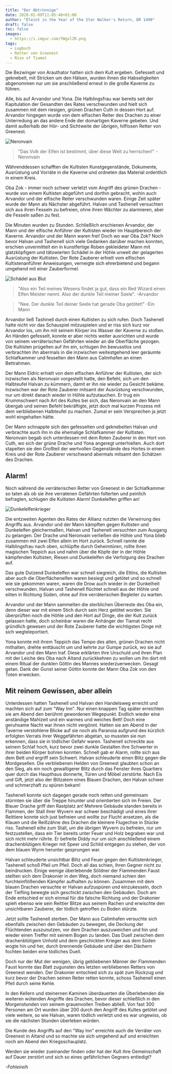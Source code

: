 ```yaml
---
title: "Der Abtrünnige"
date: 2020-02-09T11:05:48+01:00
author: "Eleint in the Year of the Star Walker's Return, DR 1490"
draft: false
toc: false
images:
  - https://i.imgur.com/fWgxlZR.png
tags: 
  - Logbuch
  - Retter von Greenest
  - Rise of Tiamat
---
```


Die Bezwinger von Arauthator hatten sich dem Kult ergeben. Gefesselt und geknebelt, mit Stricken um den Hälsen, wurden ihnen die Habseligkeiten abgenommen nur um sie anschließend erneut in die große Kaverne zu führen.

Alle, bis auf Arvandor und Yona. Die Halblingsfrau war bereits seit der Kapitulation der Gesandten des Rates verschwunden und hielt sich zusammen mit dem riesigen, grünen Drachen Cuth in dessen Hort auf. Arvandor hingegen wurde von dem elfischen Reiter des Drachen zu einer Unterredung an das andere Ende der domartigen Kaverne gebeten. Und damit außerhalb der Hör- und Sichtweite der übrigen, hilflosen Retter von Greenest.

![Neronvain](https://i.imgur.com/O4PiLMZ.png)

> "Das Volk der Elfen ist bestimmt, über diese Welt zu herrschen!" -Neronvain

Währenddessen schafften die Kultisten Kunstgegenstände, Dokumente, Ausrüstung und Vorräte in die Kaverne und ordneten das Material ordentlich in einem Kreis.

Oba Zok - immer noch schwer verletzt vom Angriff des grünen Drachen - wurde von einem Kultisten abgeführt und dorthin gebracht, wohin auch Arvandor und der elfische Reiter verschwunden waren. Einige Zeit später wurde der Mann als Nächster abgeführt. Halvan und Tashenell versuchten sich aus ihren Fesseln zu befreien, ohne ihren Wächter zu alarmieren, aber die Fesseln saßen zu fest.

Die Minuten wurden zu Stunden. Schließlich erschienen Arvandor, der Mann und der elfische Anführer der Kultisten  wieder im Hauptbereich der Kaverne. Arvandor und der Mann waren frei! Doch wo war Oba Zok? Noch bevor Halvan und Tashenell sich viele Gedanken darüber machen konnten, erschien unvermittelt ein in kunstfertige Roben gekleideter Mann mit glatzköpfigem und tätowierten Schädel in der Höhle unweit der gelagerten Ausrüstung der Kultisten. Der Rote Zauberer erhielt vom elfischen Kultistenanführer Anweisungen, verneigte sich ehrerbietend und begann umgehend mit einer Zauberformel.

![Schädel aus Blut](https://i.imgur.com/fWgxlZR.png)

> "Also ein Teil meines Wesens findet ja gut, dass ein Red Wizard einen Elfen Meister nennt. Also der dunkle Teil meiner Seele". -Arvandor

> "Nee. Der dunkle Teil deiner Seele hat gerade Oba getötet!" -Ein Mann

Arvandor ließ Tashinell durch einen Kultisten zu sich rufen. Doch Tashenell hatte nicht vor das Schauspiel mitzuspielen und er riss sich kurz vor Arvandor los, um ihn mit seinem Körper ins Wasser der Kaverne zu stoßen. An Händen gefesselt, konnte er aber nichts weiter ausrichten und wurde von seinem verräterischen Gefährten wieder an die Oberfläche gezogen. Die Kultisten prügelten auf ihn ein, schlugen ihn bewusstlos und verbrachten ihn abermals in die inzwischen weitestgehend leer geräumte Schlafkammer und fesselten den Mann aus Calimhafen an einen Bettrahmen.

Der Mann Eldric erhielt von dem elfischen Anführer der Kultisten, der sich inzwischen als Neronvain vorgestellt hatte, den Befehl, sich um den Halbteufel Halvan zu kümmern, damit er ihn nie wieder zu Gesicht bekäme. Inzwischen war der Rote Zauberer mitsamt der Ausrüstung verschwunden, nur um direkt danach wieder in Höhle aufzutauchen. Er trug ein Krummschwert nach Art des Kultes bei sich, das Neronvain an den Mann übergab und seinen Befehl bekräftigte, jetzt doch mal kurzen Prozess mit dem verbliebenen Halbteufel zu machen. Zumal er sein Versprechen ja jetzt wohl eingehalten hätte.

Der Mann schnappte sich den gefesselten und geknebelten Halvan und verbrachte auch ihn in die ehemalige Schlafkammer der Kultisten. Neronvain begab sich unterdessen mit dem Roten Zauberer in den Hort von Cuth, wo sich der grüne Drache und Yona angeregt unterhielten. Auch dort stapelten sie den Großteil der wertvollen Gegenstände des Hortes in einem Kreis und der Rote Zauberer verschwand abermals mitsamt den Schätzen des Drachen.

## Alarm!

Noch während die verräterischen Retter von Greenest in der Schlafkammer so taten als ob sie ihre verratenen Gefährten folterten und peinlich befragten, schlugen die Kultisten Alarm! Dunkelelfen griffen an!

![Dunkelelfenkrieger](https://i.imgur.com/TOL8IqC.png)

Die entzweiten Agenten des Rates der Allianz nutzten die Verwirrung des Angriffs aus. Arvandor und der Mann kämpften gegen Kultisten und Dunkelelfen gleichermaßen, Halvan und Tashenell versuchten zum Ausgang zu gelangen. Der Drache und Neronvain verließen die Höhle und Yona blieb zusammen mit zwei Elfen allein im Hort zurück. Schnell rannte die Halblingsfrau nach oben, schlüpfte durch Geheimtüren, rollte ihren magischen Teppich aus und nahm über die Köpfe der in der Höhle kämpfenden Kultisten, Riesen und Dunkelelfen die Verfolgung des Drachen auf.

Das gute Dutzend Dunkelelfen war schnell siegreich, die Ettins, die Kultisten aber auch die Oberflächenelfen waren besiegt und getötet und so schnell wie sie gekommen waren, waren die Drow auch wieder in der Dunkelheit verschwunden. Halvan und Tashenell flüchtet schnell aus der Höhle und eilten in Richtung Süden, ohne auf ihre verräterischen Begleiter zu warten.

Arvandor und der Mann sammelten die sterblichen Überreste des Oba ein, denn dieser war mit einem Stich durch sein Herz getötet worden. Sie überprüften noch die Höhle und den Hort auf Dinge, die der Kult zurück gelassen hatte, doch scheinbar waren die Anhänger der Tiamat recht gründlich gewesen und der Rote Zauberer hatte die wichtigsten Dinge mit sich wegteleportiert.

Yona konnte mit ihrem Teppich das Tempo des alten, grünen Drachen nicht mithalten, drehte enttäuscht um und kehrte zur Gumpe zurück, wo sie auf Arvandor und den Mann traf. Diese erklärten ihre Unschuld und ihren Plan mit der Leiche des Oba nach Altand zurückkehren zu wollen um ihn dort mit einem Ritual der dunklen Göttin des Mannes wiederzuerwecken. Gesagt getan. Dank der Gunst seiner Göttin konnte der Mann Oba Zok von den Toten erwecken.

## Mit reinem Gewissen, aber allein

Unterdessen hatten Tashenell und Halvan den Handelsweg erreicht und machten sich auf zum "Way Inn". Nur einen knappen Tag später erreichten sie am Abend den berühmt gewordenen Wegepunkt. Endlich wieder eine anständige Mahlzeit und ein warmes und weiches Bett! Doch eine geruhsame Nacht war ihnen nicht vergönnt. Hatten sie am Abend in der Taverne verstohlene Blicke auf sie noch als Paranoia aufgrund des kürzlich erfolgten Verrats ihrer Weggefährten abgetan, so mussten sie nun erkennen, dass sie in tödlicher Gefahr waren. Tashenell schreckte aus seinem Schlaf hoch, kurz bevor zwei dunkle Gestalten ihre Schwerter in ihrer beiden Körper bohren konnten. Schnell gab er Alarm, rollte sich aus dem Bett und ergriff sein Schwert. Halvan schleuderte einen Blitz gegen die Mordgesellen. Die verbliebenen Helden von Greenest glaubten schon an den Sieg, als ein noch gewaltigerer Blitz  durch das Fenster ihres Quartiers quer durch das Haupthaus donnerte, Türen und Möbel zerstörte. Nach Eis und Gift, jetzt also der Blitzatem eines Blauen Drachen, den Halvan schwer und schmerzhaft zu spüren bekam!

Tashenell konnte sich dagegen gerade noch retten und gemeinsam stürmten sie über die Treppe hinunter und orientierten sich im Freien. Der Blauer Drache griff den Rastplatz an! Mehrere Gebäude standen bereits in Flammen, der Stall ihrer Wyvern war schwer beschädigt und eines ihrer Reittiere konnte sich just befreien und wollte zur Flucht ansetzen, als die Klauen und die Reißzähne des Drachen die kleinere Flugechse in Stücke riss. Tashenell eilte zum Stall, um die übrigen Wyvern zu befreien, nur um festzustellen, dass ein Tier bereits unter Feuer und Holz begraben war und sich nicht mehr rührte. Er befreite Diddy nur um sich anschließend einem drachenblütigem Krieger mit Speer und Schild entgegen zu stehen, der von dem blauen Wyrm herunter gesprungen war.

Halvan schleuderte unsichtbar Blitz und Feuer gegen den Kultistenkrieger, Tashenell schoß Pfeil um Pfeil. Doch all das schien, ihren Gegner nicht zu beindrucken. Einige wenige überlebende Söldner der Flammenden Faust stellten sich dem Drakonier in den Weg, doch niemand schien den furchteinflößenden Kämpfer aufhalten zu können. Zusammen mit dem blauen Drachen versuchte er Halvan aufzuspüren und einzukesseln, doch der Tiefling bewegte sich geschickt zwischen den Gebäuden. Doch am Ende entschied er sich einmal für die falsche Richtung und der Drakonier spieh ebenso wie sein Reittier Blitze aus seinem Rachen und erwischte den unsichtbaren Zauberer, der tödlich getroffen zu Boden stürzte.

Jetzt sollte Tashenell sterben. Der Mann aus Calimhafen versuchte sich ebenfalls zwischen den Gebäuden zu bewegen, die Deckung der Flüchtenden auszunutzen, vor dem Drachen auszuweichen und hin und wieder einen Treffer mit seinem Bogen zu landen. Das Duell zwischen dem drachenblütigem Unhold und dem geschickten Krieger aus dem Süden wogte hin und her, durch brennende Gebäude und über den Dächern fochten beiden eine tödliches Duell.

Doch nur der Mut der wenigen, übrig gebliebenen Männer der Flammenden Faust konnte das Blatt zugunsten des letzten verbliebenen Retters von Greenest wenden. Der Drakonier entschied sich zu spät zum Rückzug und kurz bevor der Drachen seinen Reiter retten konnte, schoss Tashenell einen Pfeil durch seine Kehle.

In den Kellern und steinernen Kaminen überdauerten die Überlebenden die weiteren wütenden Angriffe des Drachen, bevor dieser schließlich in den Morgenstunden von seinem grauenvollen Treiben abließ. Von fast 300 Personen am Ort wurden über 200 durch den Angriff des Kultes getötet und viele weitere, so wie Halvan, waren tödlich verletzt und es war ungewiss, ob sie die nächsten Stunden überleben würden.

Die Kunde des Angriffs auf den "Way Inn" erreichte auch die Verräter von Greenest in Altand und so machte sie sich umgehend auf und erreichten noch am Abend den Kriegsschauplatz. 

Werden sie wieder zueinander finden oder hat der Kult ihre Gemeinschaft auf Dauer zerstört und sich so eines gefährlichen Gegners entledigt?

_-Fohleireih_
